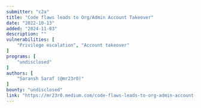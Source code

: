 ```yaml
---
submitter: "c2a"
title: "Code flaws leads to Org/Admin Account Takeover"
date: "2022-10-13"
added: "2024-11-03"
description: ""
vulnerabilities: [
    "Privilege escalation", "Account takeover"
]
programs: [
    "undisclosed"
]
authors: [
    "Saransh Saraf (@mr23r0)"
]
bounty: "undisclosed"
link: "https://mr23r0.medium.com/code-flaws-leads-to-org-admin-account-takeover-ad9515a96eab"
---
```




